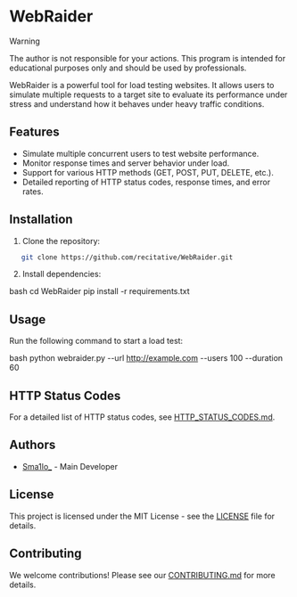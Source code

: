 # WebRaider

> [!WARNING]
> The author is not responsible for your actions. This program is intended for educational purposes only and should be used by professionals.

WebRaider is a powerful tool for load testing websites. It allows users to simulate multiple requests to a target site to evaluate its performance under stress and understand how it behaves under heavy traffic conditions.

## Features

- Simulate multiple concurrent users to test website performance.
- Monitor response times and server behavior under load.
- Support for various HTTP methods (GET, POST, PUT, DELETE, etc.).
- Detailed reporting of HTTP status codes, response times, and error rates.

## Installation

1. Clone the repository:

```bash
   git clone https://github.com/recitative/WebRaider.git
```


2. Install dependencies:

bash
   cd WebRaider
   pip install -r requirements.txt


## Usage

Run the following command to start a load test:

bash
python webraider.py --url http://example.com --users 100 --duration 60


## HTTP Status Codes

For a detailed list of HTTP status codes, see [HTTP_STATUS_CODES.md](HTTP_STATUS_CODES.md).

## Authors

- [Sma1lo_](https://github.com/Sma1lo) - Main Developer

## License

This project is licensed under the MIT License - see the [LICENSE](LICENSE) file for details.

## Contributing

We welcome contributions! Please see our [CONTRIBUTING.md](CONTRIBUTING.md) for more details.